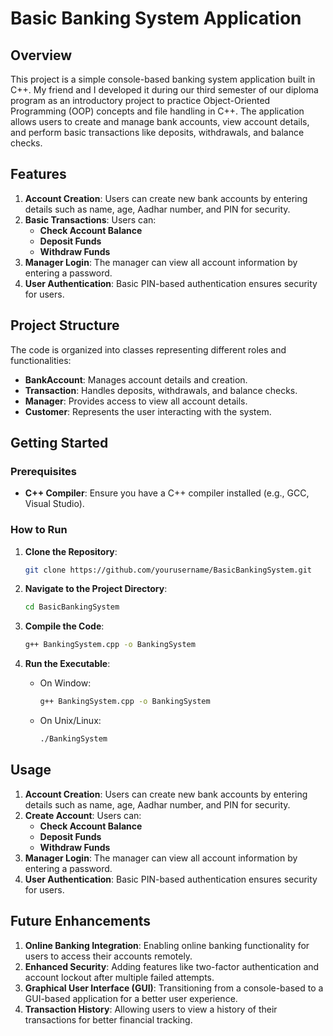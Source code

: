 # Basic Banking System Application

## Overview

This project is a simple console-based banking system application built in C++. My friend and I developed it during our third semester of our diploma program as an introductory project to practice Object-Oriented Programming (OOP) concepts and file handling in C++. The application allows users to create and manage bank accounts, view account details, and perform basic transactions like deposits, withdrawals, and balance checks.

## Features

1. **Account Creation**: Users can create new bank accounts by entering details such as name, age, Aadhar number, and PIN for security.
2. **Basic Transactions**: Users can:
   - **Check Account Balance**
   - **Deposit Funds**
   - **Withdraw Funds**
3. **Manager Login**: The manager can view all account information by entering a password.
4. **User Authentication**: Basic PIN-based authentication ensures security for users.

## Project Structure

The code is organized into classes representing different roles and functionalities:

- **BankAccount**: Manages account details and creation.
- **Transaction**: Handles deposits, withdrawals, and balance checks.
- **Manager**: Provides access to view all account details.
- **Customer**: Represents the user interacting with the system.

## Getting Started

### Prerequisites

- **C++ Compiler**: Ensure you have a C++ compiler installed (e.g., GCC, Visual Studio).

### How to Run

1. **Clone the Repository**:
   ```bash
   git clone https://github.com/yourusername/BasicBankingSystem.git

2. **Navigate to the Project Directory**:
   ```bash
   cd BasicBankingSystem

3. **Compile the Code**:
   ```bash
   g++ BankingSystem.cpp -o BankingSystem

4. **Run the Executable**:
   
   - On Window:
     ```bash
     g++ BankingSystem.cpp -o BankingSystem

   - On Unix/Linux:
     ```bash
     ./BankingSystem

## Usage

1. **Account Creation**: Users can create new bank accounts by entering details such as name, age, Aadhar number, and PIN for security.
2. **Create Account**: Users can:
   - **Check Account Balance**
   - **Deposit Funds**
   - **Withdraw Funds**
3. **Manager Login**: The manager can view all account information by entering a password.
4. **User Authentication**: Basic PIN-based authentication ensures security for users.


## Future Enhancements
1. **Online Banking Integration**: Enabling online banking functionality for users to access their accounts remotely.
2. **Enhanced Security**: Adding features like two-factor authentication and account lockout after multiple failed attempts.
3. **Graphical User Interface (GUI)**: Transitioning from a console-based to a GUI-based application for a better user experience.
4. **Transaction History**: Allowing users to view a history of their transactions for better financial tracking.
